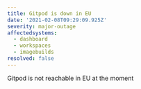 ```yaml
---
title: Gitpod is down in EU
date: '2021-02-08T09:29:09.925Z'
severity: major-outage
affectedsystems:
  - dashboard
  - workspaces
  - imagebuilds
resolved: false
---
```

Gitpod is not reachable in EU at the moment

<!--- language code: en -->
